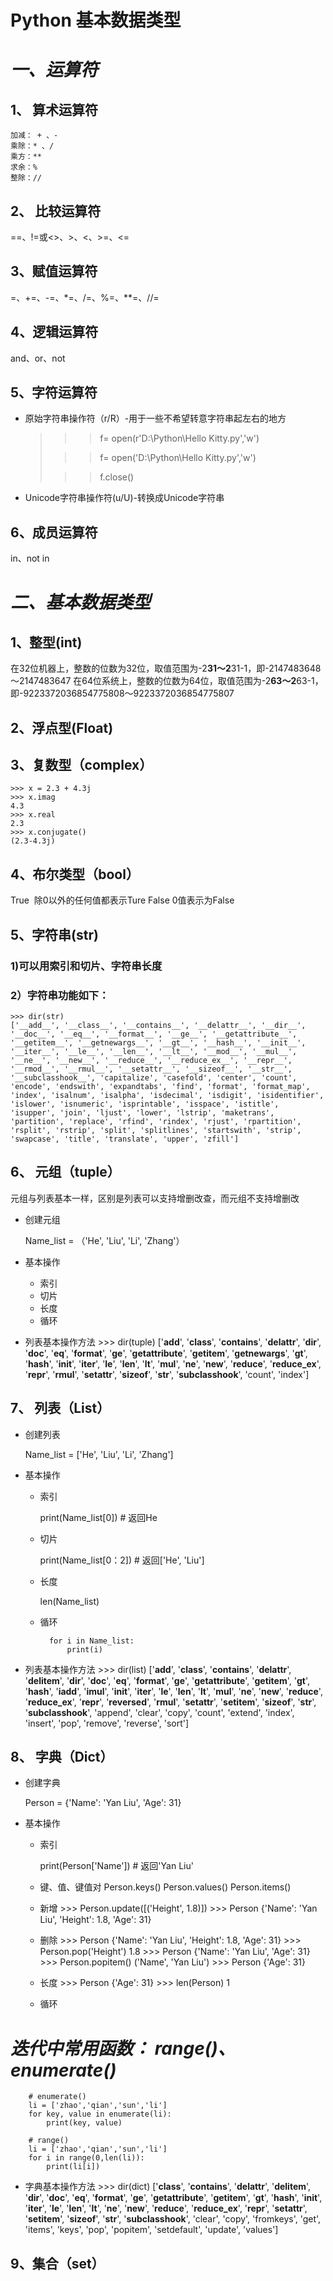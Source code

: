 **Python 基本数据类型**
=====
# ***一、运算符***

## 1、 算术运算符
    加减： + 、-
    乘除：* 、/
    乘方：**
    求余：%
    整除：//

## 2、 比较运算符
==、!=或<>、>、<、>=、<=
## 3、赋值运算符
=、+=、-=、\*=、/=、%=、\**=、//=
## 4、逻辑运算符
and、or、not
## 5、字符运算符
* 原始字符串操作符（r/R）-用于一些不希望转意字符串起左右的地方
    >>> f= open(r'D:\Python\Hello Kitty.py','w')
    >
    >>> f= open('D:\\Python\\Hello Kitty.py','w')
    >
    >>> f.close()
* Unicode字符串操作符(u/U)-转换成Unicode字符串


## 6、成员运算符
in、not in

# ***二、基本数据类型***
## 1、整型(int)
在32位机器上，整数的位数为32位，取值范围为-2**31～2**31-1，即-2147483648～2147483647
在64位系统上，整数的位数为64位，取值范围为-2**63～2**63-1，即-9223372036854775808～9223372036854775807

## 2、浮点型(Float)

## 3、复数型（complex）

    >>> x = 2.3 + 4.3j
    >>> x.imag
    4.3
    >>> x.real
    2.3
    >>> x.conjugate()
    (2.3-4.3j)


## 4、布尔类型（bool）
True  除0以外的任何值都表示Ture
False 0值表示为False

## 5、字符串(str)
### 1)可以用索引和切片、字符串长度
### 2）字符串功能如下：
    >>> dir(str)
    ['__add__', '__class__', '__contains__', '__delattr__', '__dir__', '__doc__', '__eq__', '__format__', '__ge__', '__getattribute__', '__getitem__', '__getnewargs__', '__gt__', '__hash__', '__init__', '__iter__', '__le__', '__len__', '__lt__', '__mod__', '__mul__', '__ne__', '__new__', '__reduce__', '__reduce_ex__', '__repr__', '__rmod__', '__rmul__', '__setattr__', '__sizeof__', '__str__', '__subclasshook__', 'capitalize', 'casefold', 'center', 'count', 'encode', 'endswith', 'expandtabs', 'find', 'format', 'format_map', 'index', 'isalnum', 'isalpha', 'isdecimal', 'isdigit', 'isidentifier', 'islower', 'isnumeric', 'isprintable', 'isspace', 'istitle', 'isupper', 'join', 'ljust', 'lower', 'lstrip', 'maketrans', 'partition', 'replace', 'rfind', 'rindex', 'rjust', 'rpartition', 'rsplit', 'rstrip', 'split', 'splitlines', 'startswith', 'strip', 'swapcase', 'title', 'translate', 'upper', 'zfill']

## 6、 元组（tuple）

元组与列表基本一样，区别是列表可以支持增删改查，而元组不支持增删改

- 创建元组

    Name_list = （'He', 'Liu', 'Li', 'Zhang'）

- 基本操作
    - 索引
    - 切片
    - 长度
    - 循环
- 列表基本操作方法
        >>> dir(tuple)
        ['__add__', '__class__', '__contains__', '__delattr__', '__dir__', '__doc__', '__eq__', '__format__', '__ge__', '__getattribute__', '__getitem__', '__getnewargs__', '__gt__', '__hash__', '__init__', '__iter__', '__le__', '__len__', '__lt__', '__mul__', '__ne__', '__new__', '__reduce__', '__reduce_ex__', '__repr__', '__rmul__', '__setattr__', '__sizeof__', '__str__', '__subclasshook__', 'count', 'index']

## 7、 列表（List）

- 创建列表

    Name_list = ['He', 'Liu', 'Li', 'Zhang']

- 基本操作
    - 索引

        print(Name_list[0])          # 返回He

    - 切片

        print(Name_list[0：2])       # 返回['He', 'Liu']

    - 长度

        len(Name_list)

    - 循环

            for i in Name_list:
                print(i)

- 列表基本操作方法
        >>> dir(list)
        ['__add__', '__class__', '__contains__', '__delattr__', '__delitem__', '__dir__', '__doc__', '__eq__', '__format__', '__ge__', '__getattribute__', '__getitem__', '__gt__', '__hash__', '__iadd__', '__imul__', '__init__', '__iter__', '__le__', '__len__', '__lt__', '__mul__', '__ne__', '__new__', '__reduce__', '__reduce_ex__', '__repr__', '__reversed__', '__rmul__', '__setattr__', '__setitem__', '__sizeof__', '__str__', '__subclasshook__', 'append', 'clear', 'copy', 'count', 'extend', 'index', 'insert', 'pop', 'remove', 'reverse', 'sort']


## 8、 字典（Dict）

- 创建字典

    Person = {'Name': 'Yan Liu', 'Age': 31}

- 基本操作
    - 索引

        print(Person['Name'])          # 返回'Yan Liu'

    - 键、值、键值对
            Person.keys()
            Person.values()
            Person.items()
    - 新增
            >>> Person.update([('Height', 1.8)])
            >>> Person
            {'Name': 'Yan Liu', 'Height': 1.8, 'Age': 31}
    - 删除
            >>> Person
            {'Name': 'Yan Liu', 'Height': 1.8, 'Age': 31}
            >>> Person.pop('Height')
            1.8
            >>> Person
            {'Name': 'Yan Liu', 'Age': 31}
            >>> Person.popitem()
            ('Name', 'Yan Liu')
            >>> Person
            {'Age': 31}
    - 长度
            >>> Person
            {'Age': 31}
            >>> len(Person)
            1

    - 循环

***迭代中常用函数： range()、  enumerate()***
========

        # enumerate()
        li = ['zhao','qian','sun','li']
        for key, value in enumerate(li):
            print(key, value)

        # range()
        li = ['zhao','qian','sun','li']
        for i in range(0,len(li)):
            print(li[i])

- 字典基本操作方法
        >>> dir(dict)
        ['__class__', '__contains__', '__delattr__', '__delitem__', '__dir__', '__doc__', '__eq__', '__format__', '__ge__', '__getattribute__', '__getitem__', '__gt__', '__hash__', '__init__', '__iter__', '__le__', '__len__', '__lt__', '__ne__', '__new__', '__reduce__', '__reduce_ex__', '__repr__', '__setattr__', '__setitem__', '__sizeof__', '__str__', '__subclasshook__', 'clear', 'copy', 'fromkeys', 'get', 'items', 'keys', 'pop', 'popitem', 'setdefault', 'update', 'values']

## 9、集合（set）

